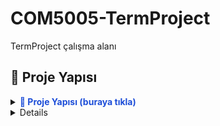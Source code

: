 # COM5005-TermProject

TermProject çalışma alanı

## 📂 Proje Yapısı

<details>
  <summary><span style="color:#1d4ed8; font-weight:700;">📘 Proje Yapısı (buraya tıkla)</span></summary>

```text
COM5005-TermProject/
├─ index.html               # ANA SAYFA
├─ products.html            # ÜRÜN LİSTELEME + FİLTRELEME/SIRALAMA
├─ product.html             # ÜRÜN DETAYI (ID)
├─ cart.html                # SEPET (LOCAL STORAGE DA TUTULCAK)
├─ checkout.html            # ÖDEME/SEPET ÖZETİ
├─ about.html               # HAKKINDA/İLETİŞİM
├─ assets/
│ ├─ css/
│ │ └─ styles.css           # ORTAK CSS
│ ├─ img/                   # ÜRÜN GÖRSELLERİ
│ └─ icons/                 # İKONLAR
└─ js/
├─ data.js                  # ÜRÜN VERİLERİ (JS)
├─ app.js                   # ORTAK FONKSYONLAR (RENDER, QUERY, HELPERS)
├─ products.js              # LİSTELEME + (FILTER / SORT)
├─ product.js               # ÜRÜNÜN DETAYLARI (JS)
└─ cart.js                  # SEPET(EKLEME/ÇIKARMA), FİYAT TOPLAMLARI (LOCAL STORAGE DAN)
```

</details>

<details>
## Görev Dağılımı

- **Oğuzhan - (Lider / Full Dev)** — Sepet + Genel JS Altyapı  
  Dosyalar: `index.html`,`cart.html`, `checkout.html`, `js/cart.js`, `js/app.js`, `assets/css/styles.css`,`assets/icons/`
  İş: LocalStorage sepet, miktar ±, toplam/vergiler, ortak helper’lar (`getCart`,`setCart`,`formatPrice`,`renderCard`), checkout özeti, hata yönetimi.Navbar/footer, hero, kategori kartları, tema/typografi, responsive düzen

- **Yiğit – Ürün Listeleme (Frontend JS + DOM)**  
  Dosyalar: `products.html`, `js/products.js`, `assets/css/products.css`  
  İş: Arama, kategori filtresi, fiyat/isim sıralama, kart render (data.js), “Ekle” → `cart.addItem`.

- **Sıla 3 - Ürün Detay (Dinamik Sayfa + Event Handling)**  
  Dosyalar: `product.html`, `js/product.js`, `assets/css/product.css`  
  İş: `?id=` ile ürün bulma, detay, galeri, “Sepete Ekle” → `cart.addItem`, benzer ürünler (ops.).

- **Melih 4 - Ödeme + Sepet**  
  Dosyalar: , `assets/css/styles.css`, , `js/ui.js` ,`checkout.html`,`cart.html`
  İş: LocalStorage sepet, miktar ±, toplam/vergiler, ortak helper’lar (`getCart`,`setCart`,`formatPrice`,`renderCard`)

- **Esra 5 - Data & Statik Sayfalar**  
  Dosyalar: `js/data.js`, `about.html`, `assets/img/`, `assets/css/about.css`  
  İş: Ürün verileri (id, name, price, image, category), Hakkımızda/İletişim + basit doğrulama, placeholder ve test.

  </details>
